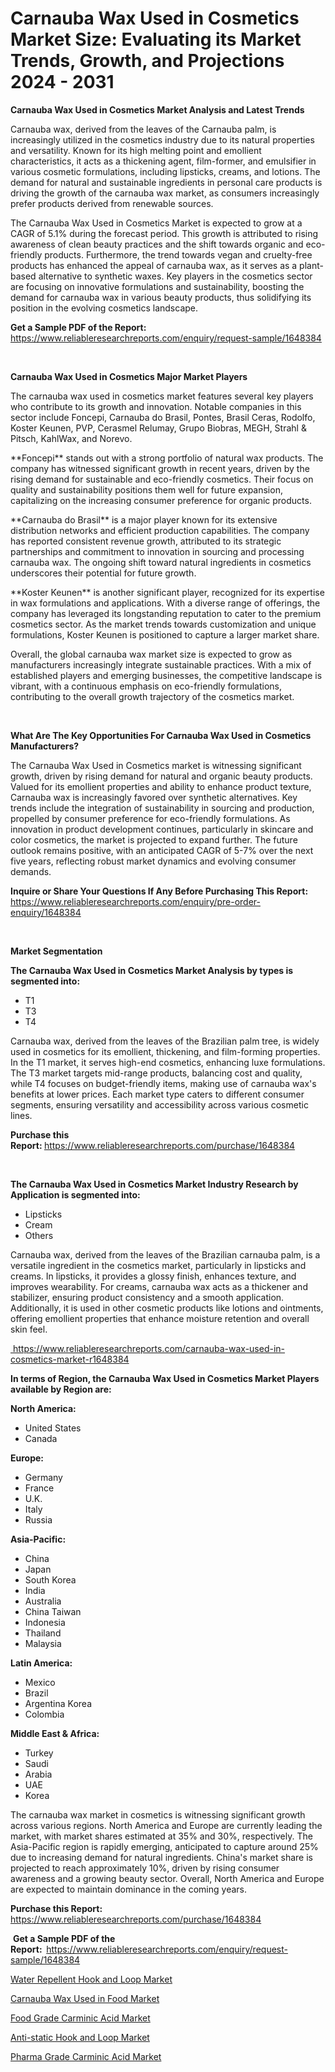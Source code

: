 <p><h1>Carnauba Wax Used in Cosmetics Market Size: Evaluating its Market Trends, Growth, and Projections 2024 - 2031</h1></p><p><strong>Carnauba Wax Used in Cosmetics Market Analysis and Latest Trends</strong></p>
<p><p>Carnauba wax, derived from the leaves of the Carnauba palm, is increasingly utilized in the cosmetics industry due to its natural properties and versatility. Known for its high melting point and emollient characteristics, it acts as a thickening agent, film-former, and emulsifier in various cosmetic formulations, including lipsticks, creams, and lotions. The demand for natural and sustainable ingredients in personal care products is driving the growth of the carnauba wax market, as consumers increasingly prefer products derived from renewable sources.</p><p>The Carnauba Wax Used in Cosmetics Market is expected to grow at a CAGR of 5.1% during the forecast period. This growth is attributed to rising awareness of clean beauty practices and the shift towards organic and eco-friendly products. Furthermore, the trend towards vegan and cruelty-free products has enhanced the appeal of carnauba wax, as it serves as a plant-based alternative to synthetic waxes. Key players in the cosmetics sector are focusing on innovative formulations and sustainability, boosting the demand for carnauba wax in various beauty products, thus solidifying its position in the evolving cosmetics landscape.</p></p>
<p><strong>Get a Sample PDF of the Report:&nbsp;</strong> <a href="https://www.reliableresearchreports.com/enquiry/request-sample/1648384?utm_campaign=13&utm_medium=2&utm_source=Github&utm_content=ia&utm_term=29122024&utm_id=carnauba-wax-used-in-cosmetics">https://www.reliableresearchreports.com/enquiry/request-sample/1648384</a></p>
<p>&nbsp;</p>
<p><strong>Carnauba Wax Used in Cosmetics Major Market Players</strong></p>
<p><p>The carnauba wax used in cosmetics market features several key players who contribute to its growth and innovation. Notable companies in this sector include Foncepi, Carnauba do Brasil, Pontes, Brasil Ceras, Rodolfo, Koster Keunen, PVP, Cerasmel Relumay, Grupo Biobras, MEGH, Strahl & Pitsch, KahlWax, and Norevo.</p><p>**Foncepi** stands out with a strong portfolio of natural wax products. The company has witnessed significant growth in recent years, driven by the rising demand for sustainable and eco-friendly cosmetics. Their focus on quality and sustainability positions them well for future expansion, capitalizing on the increasing consumer preference for organic products.</p><p>**Carnauba do Brasil** is a major player known for its extensive distribution networks and efficient production capabilities. The company has reported consistent revenue growth, attributed to its strategic partnerships and commitment to innovation in sourcing and processing carnauba wax. The ongoing shift toward natural ingredients in cosmetics underscores their potential for future growth.</p><p>**Koster Keunen** is another significant player, recognized for its expertise in wax formulations and applications. With a diverse range of offerings, the company has leveraged its longstanding reputation to cater to the premium cosmetics sector. As the market trends towards customization and unique formulations, Koster Keunen is positioned to capture a larger market share.</p><p>Overall, the global carnauba wax market size is expected to grow as manufacturers increasingly integrate sustainable practices. With a mix of established players and emerging businesses, the competitive landscape is vibrant, with a continuous emphasis on eco-friendly formulations, contributing to the overall growth trajectory of the cosmetics market.</p></p>
<p>&nbsp;</p>
<p><strong>What Are The Key Opportunities For Carnauba Wax Used in Cosmetics Manufacturers?</strong></p>
<p><p>The Carnauba Wax Used in Cosmetics market is witnessing significant growth, driven by rising demand for natural and organic beauty products. Valued for its emollient properties and ability to enhance product texture, Carnauba wax is increasingly favored over synthetic alternatives. Key trends include the integration of sustainability in sourcing and production, propelled by consumer preference for eco-friendly formulations. As innovation in product development continues, particularly in skincare and color cosmetics, the market is projected to expand further. The future outlook remains positive, with an anticipated CAGR of 5-7% over the next five years, reflecting robust market dynamics and evolving consumer demands.</p></p>
<p><strong>Inquire or Share Your Questions If Any Before Purchasing This Report:</strong> <a href="https://www.reliableresearchreports.com/enquiry/pre-order-enquiry/1648384?utm_campaign=13&utm_medium=2&utm_source=Github&utm_content=ia&utm_term=29122024&utm_id=carnauba-wax-used-in-cosmetics">https://www.reliableresearchreports.com/enquiry/pre-order-enquiry/1648384</a></p>
<p>&nbsp;</p>
<p><strong>Market Segmentation</strong></p>
<p><strong>The Carnauba Wax Used in Cosmetics Market Analysis by types is segmented into:</strong></p>
<p><ul><li>T1</li><li>T3</li><li>T4</li></ul></p>
<p><p>Carnauba wax, derived from the leaves of the Brazilian palm tree, is widely used in cosmetics for its emollient, thickening, and film-forming properties. In the T1 market, it serves high-end cosmetics, enhancing luxe formulations. The T3 market targets mid-range products, balancing cost and quality, while T4 focuses on budget-friendly items, making use of carnauba wax's benefits at lower prices. Each market type caters to different consumer segments, ensuring versatility and accessibility across various cosmetic lines.</p></p>
<p><strong>Purchase this Report:&nbsp;</strong><a href="https://www.reliableresearchreports.com/purchase/1648384?utm_campaign=13&utm_medium=2&utm_source=Github&utm_content=ia&utm_term=29122024&utm_id=carnauba-wax-used-in-cosmetics">https://www.reliableresearchreports.com/purchase/1648384</a></p>
<p>&nbsp;</p>
<p><strong>The Carnauba Wax Used in Cosmetics Market Industry Research by Application is segmented into:</strong></p>
<p><ul><li>Lipsticks</li><li>Cream</li><li>Others</li></ul></p>
<p><p>Carnauba wax, derived from the leaves of the Brazilian carnauba palm, is a versatile ingredient in the cosmetics market, particularly in lipsticks and creams. In lipsticks, it provides a glossy finish, enhances texture, and improves wearability. For creams, carnauba wax acts as a thickener and stabilizer, ensuring product consistency and a smooth application. Additionally, it is used in other cosmetic products like lotions and ointments, offering emollient properties that enhance moisture retention and overall skin feel.</p></p>
<p><a href="https://www.reliableresearchreports.com/carnauba-wax-used-in-cosmetics-market-r1648384?utm_campaign=13&utm_medium=2&utm_source=Github&utm_content=ia&utm_term=29122024&utm_id=carnauba-wax-used-in-cosmetics">&nbsp;https://www.reliableresearchreports.com/carnauba-wax-used-in-cosmetics-market-r1648384</a></p>
<p><strong>In terms of Region, the Carnauba Wax Used in Cosmetics Market Players available by Region are:</strong></p>
<p>
    <p> <strong> North America: </strong>
        <ul>
            <li>United States</li>
            <li>Canada</li>
        </ul>
        </p> 
    <p> <strong> Europe: </strong>
        <ul>
            <li>Germany</li>
            <li>France</li>
            <li>U.K.</li>
            <li>Italy</li>
            <li>Russia</li>
        </ul>
        </p> 
    <p> <strong> Asia-Pacific: </strong>
        <ul>
            <li>China</li>
            <li>Japan</li>
            <li>South Korea</li>
            <li>India</li>
            <li>Australia</li>
            <li>China Taiwan</li>
            <li>Indonesia</li>
            <li>Thailand</li>
            <li>Malaysia</li>
        </ul>
        </p> 
    <p> <strong> Latin America: </strong>
        <ul>
            <li>Mexico</li>
            <li>Brazil</li>
            <li>Argentina Korea</li>
            <li>Colombia</li>
        </ul>
        </p> 
    <p> <strong> Middle East & Africa: </strong>
        <ul>
            <li>Turkey</li>
            <li>Saudi</li>
            <li>Arabia</li>
            <li>UAE</li>
            <li>Korea</li>
        </ul>
    </p>
    </p>
<p><p>The carnauba wax market in cosmetics is witnessing significant growth across various regions. North America and Europe are currently leading the market, with market shares estimated at 35% and 30%, respectively. The Asia-Pacific region is rapidly emerging, anticipated to capture around 25% due to increasing demand for natural ingredients. China's market share is projected to reach approximately 10%, driven by rising consumer awareness and a growing beauty sector. Overall, North America and Europe are expected to maintain dominance in the coming years.</p></p>
<p><strong>Purchase this Report: </strong><a href="https://www.reliableresearchreports.com/purchase/1648384?utm_campaign=13&utm_medium=2&utm_source=Github&utm_content=ia&utm_term=29122024&utm_id=carnauba-wax-used-in-cosmetics">https://www.reliableresearchreports.com/purchase/1648384</a></p>
<p>&nbsp;<strong>Get a Sample PDF of the Report:&nbsp;&nbsp;</strong><a href="https://www.reliableresearchreports.com/enquiry/request-sample/1648384?utm_campaign=13&utm_medium=2&utm_source=Github&utm_content=ia&utm_term=29122024&utm_id=carnauba-wax-used-in-cosmetics">https://www.reliableresearchreports.com/enquiry/request-sample/1648384</a></p>
<p><strong></strong></p>
<p><p><a href="https://github.com/rosamariarocque98/Market-Research-Report-List-1/blob/main/water-repellent-hook-and-loop-market.md?utm_campaign=13&utm_medium=2&utm_source=Github&utm_content=ia&utm_term=29122024&utm_id=carnauba-wax-used-in-cosmetics">Water Repellent Hook and Loop Market</a></p><p><a href="https://github.com/dolorespeddico90/Market-Research-Report-List-1/blob/main/carnauba-wax-used-in-food-market.md?utm_campaign=13&utm_medium=2&utm_source=Github&utm_content=ia&utm_term=29122024&utm_id=carnauba-wax-used-in-cosmetics">Carnauba Wax Used in Food Market</a></p><p><a href="https://github.com/suleimannichelle7/Market-Research-Report-List-1/blob/main/food-grade-carminic-acid-market.md?utm_campaign=13&utm_medium=2&utm_source=Github&utm_content=ia&utm_term=29122024&utm_id=carnauba-wax-used-in-cosmetics">Food Grade Carminic Acid Market</a></p><p><a href="https://github.com/MariaWashington76/Market-Research-Report-List-1/blob/main/anti-static-hook-and-loop-market.md?utm_campaign=13&utm_medium=2&utm_source=Github&utm_content=ia&utm_term=29122024&utm_id=carnauba-wax-used-in-cosmetics">Anti-static Hook and Loop Market</a></p><p><a href="https://github.com/krinerstormy331/Market-Research-Report-List-1/blob/main/pharma-grade-carminic-acid-market.md?utm_campaign=13&utm_medium=2&utm_source=Github&utm_content=ia&utm_term=29122024&utm_id=carnauba-wax-used-in-cosmetics">Pharma Grade Carminic Acid Market</a></p></p>